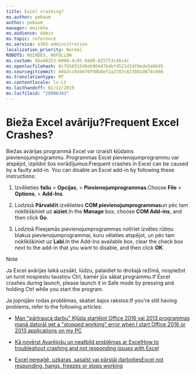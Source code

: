 ```yaml
---
title: Excel crashing?
ms.author: pebaum
author: pebaum
manager: mnirkhe
ms.audience: Admin
ms.topic: reference
ms.service: o365-administration
localization_priority: Normal
ROBOTS: NOINDEX, NOFOLLOW
ms.custom: 0ba48253-6088-4c95-94d8-815753c46c4c
ms.openlocfilehash: 8c7b56515d6eb96447b4bf4521d34f0ede5e6b95
ms.sourcegitcommit: dd43cc0a9470f98b8ef2a3787c823801d674c666
ms.translationtype: MT
ms.contentlocale: lv-LV
ms.lasthandoff: 02/12/2019
ms.locfileid: "29906343"
---
```

# <a name="frequent-excel-crashes"></a><span data-ttu-id="90808-102">Bieža Excel avāriju?</span><span class="sxs-lookup"><span data-stu-id="90808-102">Frequent Excel Crashes?</span></span>

<span data-ttu-id="90808-p101">Biežas avārijas programmā Excel var izraisīt kļūdains pievienojumprogrammu. Programmas Excel pievienojumprogrammu var atspējot, izpildot šos norādījumus:</span><span class="sxs-lookup"><span data-stu-id="90808-p101">Frequent crashes in Excel can be caused by a faulty add-in. You can disable an Excel add-in by following these instructions:</span></span>
  
1. <span data-ttu-id="90808-105">Izvēlieties **failu** \> **Opcijas**, \> **Pievienojumprogrammas**.</span><span class="sxs-lookup"><span data-stu-id="90808-105">Choose **File** \> **Options**, \> **Add-Ins**.</span></span>
    
2. <span data-ttu-id="90808-106">Lodziņā **Pārvaldīt** izvēlieties **COM pievienojumprogrammas**un pēc tam noklikšķiniet uz **aiziet**.</span><span class="sxs-lookup"><span data-stu-id="90808-106">In the **Manage** box, choose **COM Add-ins**, and then click **Go**.</span></span>
    
3. <span data-ttu-id="90808-107">Lodziņā Pieejamās pievienojumprogrammas notīriet izvēles rūtiņu blakus pievienojumprogrammai, kuru vēlaties atspējot, un pēc tam noklikšķiniet uz **Labi**.</span><span class="sxs-lookup"><span data-stu-id="90808-107">In the Add-Ins available box, clear the check box next to the add-in that you want to disable, and then click **OK**.</span></span>
    
> [!NOTE]
> <span data-ttu-id="90808-108">Ja Excel avārijas laikā uzsākt, lūdzu, palaidiet to drošajā režīmā, nospiežot un turot nospiestu taustiņu Ctrl, kamēr jūs sākat programmu.</span><span class="sxs-lookup"><span data-stu-id="90808-108">If Excel crashes during launch, please launch it in Safe mode by pressing and holding Ctrl while you start the program.</span></span> 
  
<span data-ttu-id="90808-109">Ja joprojām rodas problēmas, skatiet šajos rakstos:</span><span class="sxs-lookup"><span data-stu-id="90808-109">If you're still having problems, refer to the following articles:</span></span>
  
- [<span data-ttu-id="90808-110">Man "pārtrauca darbu" Kļūda startējot Office 2016 vai 2013 programmas manā datorā</span><span class="sxs-lookup"><span data-stu-id="90808-110">I get a "stopped working" error when I start Office 2016 or 2013 applications on my PC</span></span>](https://support.office.com/article/52bd7985-4e99-4a35-84c8-2d9b8301a2fa.aspx)
    
- [<span data-ttu-id="90808-111">Kā novērst Avarējošu un neatbild problēmas ar Excel</span><span class="sxs-lookup"><span data-stu-id="90808-111">How to troubleshoot crashing and not responding issues with Excel</span></span>](https://support.microsoft.com/help/2758592/how-to-troubleshoot-crashing-and-not-responding-issues-with-excel)
    
- [<span data-ttu-id="90808-112">Excel nereaģē, uzkaras, sasalst vai pārstāj darboties</span><span class="sxs-lookup"><span data-stu-id="90808-112">Excel not responding, hangs, freezes or stops working</span></span>](https://support.office.com/article/37e7d3c9-9e84-40bf-a805-4ca6853a1ff4.aspx)
    
